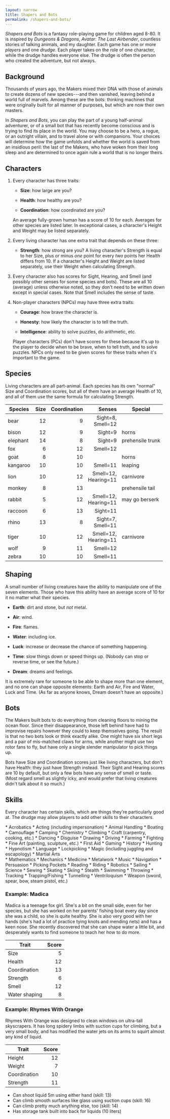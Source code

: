 ```yaml
---
layout: narrow
title: Shapers and Bots
permalink: /shapers-and-bots/
---
```


*Shapers and Bots* is a fantasy role-playing game for children aged 8-80.
It is inspired by *Dungeons & Dragons*,
*Avatar: The Last Airbender*,
countless stories of talking animals,
and my daughter.
Each game has one or more *players* and one *drudge*.
Each player takes on the role of one character,
while the drudge handles everyone else.
The drudge is often the person who created the adventure,
but not always.

## Background

Thousands of years ago,
the Makers mixed their DNA with those of animals
to create dozens of new species---and then vanished,
leaving behind a world full of marvels.
Among these are the bots:
thinking machines that were originally built for all manner of purposes,
but which are now their own masters.

In *Shapers and Bots*,
you can play the part of a young half-animal adventurer,
or of a small bot that has recently become conscious
and is trying to find its place in the world.
You may choose to be a hero, a rogue, or an outright villain,
and to travel alone or with companions.
Your choices will determine how the game unfolds
and whether the world is saved from an insidious peril:
the last of the Makers,
who have woken from their long sleep
and are determined to once again rule a world that is no longer theirs.

## Characters

1. Every character has three traits:

   - **Size**: how large are you?

   - **Health**: how healthy are you?

   - **Coordination**: how coordinated are you?

   An average fully-grown human has a score of 10 for each.
   Averages for other species are listed later.
   In exceptional cases,
   a character's Height and Weight may be listed separately.

2. Every living character has one extra trait that depends on these three:

   - **Strength**: how strong are you?
     A living character's Strength is equal to her Size,
     plus or minus *one* point for every *two* points her Health differs from 10.
     If a character's Height and Weight are listed separately,
     use their Weight when calculating Strength.

3. Every character also has scores for Sight, Hearing, and Smell
   (and possibly other senses for some species and bots).
   These are all 10 (average) unless otherwise noted,
   so they don't need to be written down except in special cases.
   Note that Smell includes the sense of taste.

4. Non-player characters (NPCs) may have three extra traits:

   - **Courage**: how brave the character is.

   - **Honesty**: how likely the character is to tell the truth.

   - **Intelligence**: ability to solve puzzles, do arithmetic, etc.

   Player characters (PCs) don't have scores for these
   because it's up to the player to decide when to be brave,
   when to tell truth,
   and to solve puzzles.
   NPCs only need to be given scores for these traits
   when it's important to the game.

## Species

Living characters are all part-animal.
Each species has its own "normal" Size and Coordination scores,
but all of them have an average Health of 10,
and all of them use the same formula for calculating Strength.

| Species   | Size | Coordination | Senses               | Special            |
| --------- | ---: | -----------: | -------------------: | ------------------ |
| bear      |  12  |            9 | Sight=8,<br>Smell=12 |                    |
| bison     |  12  |            9 | Sight=9              | horns              |
| elephant  |  14  |            8 | Sight=9              | prehensile trunk   |
| fox       |   6  |           12 | Smell=12             |                    |
| goat      |   8  |           10 |                      | horns              |
| kangaroo  |  10  |           10 | Smell=11             | leaping            |
| lion      |  10  |           12 | Smell=12,<br>Hearing=11 | carnivore          |
| monkey    |   8  |           13 |                      | prehensile tail    |
| rabbit    |   5  |           12 | Smell=12,<br>Hearing=11 | may go berserk     |
| raccoon   |   6  |           13 | Sight=11             |                    |
| rhino     |  13  |            8 | Sight=7,<br>Smell=11    |                    |
| tiger     |  10  |           12 | Smell=12,<br>Hearing=11 | carnivore          |
| wolf      |   9  |           11 | Smell=12             |                    |
| zebra     |  10  |           10 | Smell=11             |                    |

## Shaping

A small number of living creatures have the ability to manipulate one of the seven elements.
Those who have this ability have an average score of 10 for it
no matter what their species.

*  **Earth**: dirt and stone, but *not* metal.

*  **Air**: wind.

*  **Fire**: flames.

*  **Water**: including ice.

*  **Luck**: increase or decrease the chance of something happening.

*  **Time**: slow things down or speed things up.  (Nobody can stop or reverse time, or see the future.)

*  **Dream**: dreams and feelings.

It is extremely rare for someone to be able to shape more than one element,
and no one can shape opposite elements:
Earth and Air,
Fire and Water,
Luck and Time.
(As far as anyone knows,
Dream doesn't have an opposite.)

## Bots

The Makers built bots to do everything from cleaning floors to mining the ocean floor.
Since their disappearance,
those left behind have had to improvise repairs however they could
to keep themselves going.
The result is that no two bots look or think exactly alike.
One might have six short legs and a pair of mis-matched claws for arms,
while another might use two rotor fans to fly,
but have only a single slender manipulator to pick things up.

Bots have Size and Coordination scores just like living characters,
but don't have Health:
they just have Strength instead.
Their Sight and Hearing scores are 10 by default,
but only a few bots have any sense of smell or taste.
(Most regard smell as slightly icky,
and would prefer that living creatures didn't talk about it so much.)

## Skills

Every character has certain skills,
which are things they're particularly good at.
The drudge may allow players to add other skills to their characters.

<div class="row">
<div class="col-sm-6" markdown="1">
* Acrobatics
* Acting (including impersonation)
* Animal Handling
* Boating
* Camouflage
* Camping
* Chemistry
* Climbing
* Craft (carpentry, cooking, etc.)
* Dancing
* Disguise
* Drawing
* Driving
* Farming
* Fighting
* Fine Art (painting, sculpture, etc.)
* First Aid
* Gaming
* History
* Hunting
* Hypnotism
* Language
* Lockpicking
* Magic (including juggling and escapology)
* Martial Arts
</div>
<div class="col-sm-6" markdown="1">
* Mathematics
* Mechanics
* Medicine
* Metalwork
* Music
* Navigation
* Persuasion
* Picking Pockets
* Reading
* Riding
* Robotics
* Sailing
* Science
* Sewing
* Skating
* Skiing
* Stealth
* Swimming
* Throwing
* Tracking
* Trapping/Fishing
* Tunnelling
* Ventriloquism
* Weapon (sword, spear, bow, steam pistol, etc.)
</div>
</div>

### Example: Madica

Madica is a teenage fox girl.
She's a bit on the small side,
even for her species,
but she has worked on her parents' fishing boat every day since she was a child,
so she is quite healthy.
She is also very good with her hands
(she's had a lot of practice tying knots and mending nets)
and has a keen nose.
She recently discovered that she can shape water a little bit,
and desperately wants to find someone to teach her how to do more.

| Trait         | Score |
| ------------- | ----: |
| Size          |     5 |
| Health        |    12 |
| Coordination  |    13 |
| Strength      |     6 |
| Smell         |    12 |
| Water shaping |     8 |

### Example: Rhymes With Orange

Rhymes With Orange was designed to clean windows on ultra-tall skyscrapers.
It has long spidery limbs with suction cups for climbing,
but a very small body,
and has modified the water jets on its arms to squirt almost any kind of liquid.

| Trait        | Score |
| ------------ | ----: |
| Height       |    12 |
| Weight       |     7 |
| Coordination |    10 |
| Strength     |    11 |

- Can shoot liquid 5m using either hand (skill: 13)
- Can climb smooth surfaces like glass using suction cups (skill: 16)
- Can climb pretty much anything else, too (skill: 14)
- Has storage tank built into back for liquids (10 liters)
